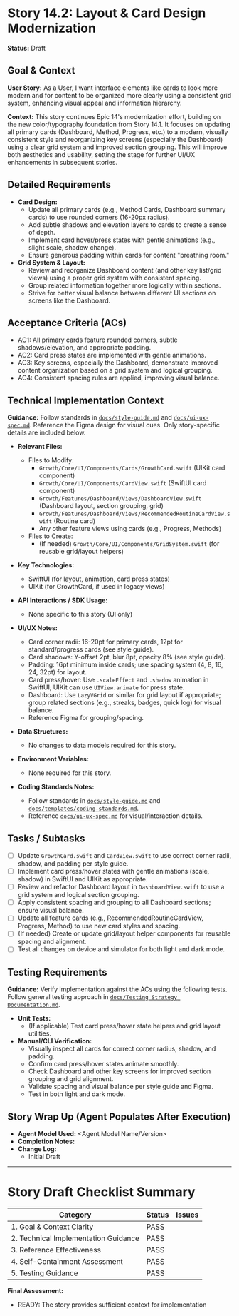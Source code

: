 # Story 14.2: Layout & Card Design Modernization

**Status:** Draft

## Goal & Context

**User Story:** As a User, I want interface elements like cards to look more modern and for content to be organized more clearly using a consistent grid system, enhancing visual appeal and information hierarchy.

**Context:**
This story continues Epic 14's modernization effort, building on the new color/typography foundation from Story 14.1. It focuses on updating all primary cards (Dashboard, Method, Progress, etc.) to a modern, visually consistent style and reorganizing key screens (especially the Dashboard) using a clear grid system and improved section grouping. This will improve both aesthetics and usability, setting the stage for further UI/UX enhancements in subsequent stories.

## Detailed Requirements

- **Card Design:**
  - Update all primary cards (e.g., Method Cards, Dashboard summary cards) to use rounded corners (16-20px radius).
  - Add subtle shadows and elevation layers to cards to create a sense of depth.
  - Implement card hover/press states with gentle animations (e.g., slight scale, shadow change).
  - Ensure generous padding within cards for content "breathing room."
- **Grid System & Layout:**
  - Review and reorganize Dashboard content (and other key list/grid views) using a proper grid system with consistent spacing.
  - Group related information together more logically within sections.
  - Strive for better visual balance between different UI sections on screens like the Dashboard.

## Acceptance Criteria (ACs)

- AC1: All primary cards feature rounded corners, subtle shadows/elevation, and appropriate padding.
- AC2: Card press states are implemented with gentle animations.
- AC3: Key screens, especially the Dashboard, demonstrate improved content organization based on a grid system and logical grouping.
- AC4: Consistent spacing rules are applied, improving visual balance.

## Technical Implementation Context

**Guidance:** Follow standards in [`docs/style-guide.md`](mdc:docs/style-guide.md) and [`docs/ui-ux-spec.md`](mdc:docs/ui-ux-spec.md). Reference the Figma design for visual cues. Only story-specific details are included below.

- **Relevant Files:**
  - Files to Modify:
    - `Growth/Core/UI/Components/Cards/GrowthCard.swift` (UIKit card component)
    - `Growth/Core/UI/Components/CardView.swift` (SwiftUI card component)
    - `Growth/Features/Dashboard/Views/DashboardView.swift` (Dashboard layout, section grouping, grid)
    - `Growth/Features/Dashboard/Views/RecommendedRoutineCardView.swift` (Routine card)
    - Any other feature views using cards (e.g., Progress, Methods)
  - Files to Create:
    - (If needed) `Growth/Core/UI/Components/GridSystem.swift` (for reusable grid/layout helpers)

- **Key Technologies:**
  - SwiftUI (for layout, animation, card press states)
  - UIKit (for GrowthCard, if used in legacy views)

- **API Interactions / SDK Usage:**
  - None specific to this story (UI only)

- **UI/UX Notes:**
  - Card corner radii: 16-20pt for primary cards, 12pt for standard/progress cards (see style guide).
  - Card shadows: Y-offset 2pt, blur 8pt, opacity 8% (see style guide).
  - Padding: 16pt minimum inside cards; use spacing system (4, 8, 16, 24, 32pt) for layout.
  - Card press/hover: Use `.scaleEffect` and `.shadow` animation in SwiftUI; UIKit can use `UIView.animate` for press state.
  - Dashboard: Use `LazyVGrid` or similar for grid layout if appropriate; group related sections (e.g., streaks, badges, quick log) for visual balance.
  - Reference Figma for grouping/spacing.

- **Data Structures:**
  - No changes to data models required for this story.

- **Environment Variables:**
  - None required for this story.

- **Coding Standards Notes:**
  - Follow standards in [`docs/style-guide.md`](mdc:docs/style-guide.md) and [`docs/templates/coding-standards.md`](mdc:docs/templates/coding-standards.md).
  - Reference [`docs/ui-ux-spec.md`](mdc:docs/ui-ux-spec.md) for visual/interaction details.

## Tasks / Subtasks

- [ ] Update `GrowthCard.swift` and `CardView.swift` to use correct corner radii, shadow, and padding per style guide.
- [ ] Implement card press/hover states with gentle animations (scale, shadow) in SwiftUI and UIKit as appropriate.
- [ ] Review and refactor Dashboard layout in `DashboardView.swift` to use a grid system and logical section grouping.
- [ ] Apply consistent spacing and grouping to all Dashboard sections; ensure visual balance.
- [ ] Update all feature cards (e.g., RecommendedRoutineCardView, Progress, Method) to use new card styles and spacing.
- [ ] (If needed) Create or update grid/layout helper components for reusable spacing and alignment.
- [ ] Test all changes on device and simulator for both light and dark mode.

## Testing Requirements

**Guidance:** Verify implementation against the ACs using the following tests. Follow general testing approach in [`docs/Testing Strategy Documentation.md`](mdc:docs/Testing%20Strategy%20Documentation.md).

- **Unit Tests:**
  - (If applicable) Test card press/hover state helpers and grid layout utilities.
- **Manual/CLI Verification:**
  - Visually inspect all cards for correct corner radius, shadow, and padding.
  - Confirm card press/hover states animate smoothly.
  - Check Dashboard and other key screens for improved section grouping and grid alignment.
  - Validate spacing and visual balance per style guide and Figma.
  - Test in both light and dark mode.

## Story Wrap Up (Agent Populates After Execution)

- **Agent Model Used:** <Agent Model Name/Version>
- **Completion Notes:**
- **Change Log:**
  - Initial Draft

---

# Story Draft Checklist Summary

| Category                             | Status  | Issues |
| ------------------------------------ | ------- | ------ |
| 1. Goal & Context Clarity            | PASS    |        |
| 2. Technical Implementation Guidance | PASS    |        |
| 3. Reference Effectiveness           | PASS    |        |
| 4. Self-Containment Assessment       | PASS    |        |
| 5. Testing Guidance                  | PASS    |        |

**Final Assessment:**
- READY: The story provides sufficient context for implementation 